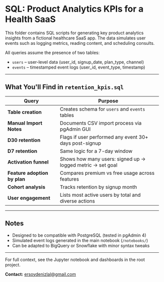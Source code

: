 # SQL: Product Analytics KPIs for a Health SaaS

This folder contains SQL scripts for generating key product analytics insights from a fictional healthcare SaaS app. The data simulates user events such as logging metrics, reading content, and scheduling consults.

All queries assume the presence of two tables:
- `users` – user-level data (user_id, signup_date, plan_type, channel)
- `events` – timestamped event logs (user_id, event_type, timestamp)

---

## What You'll Find in `retention_kpis.sql`

| Query | Purpose |
|-------|---------|
| **Table creation** | Creates schema for `users` and `events` tables |
| **Manual Import Notes** | Documents CSV import process via pgAdmin GUI |
| **D30 retention** | Flags if user performed any event 30+ days post-signup |
| **D7 retention** | Same logic for a 7-day window |
| **Activation funnel** | Shows how many users: signed up → logged metric → set goal |
| **Feature adoption by plan** | Compares premium vs free usage across features |
| **Cohort analysis** | Tracks retention by signup month |
| **User engagement** | Lists most active users by total and diverse actions |

---

## Notes

- Designed to be compatible with PostgreSQL (tested in pgAdmin 4)
- Simulated event logs generated in the main notebook (`/notebooks/`)
- Can be adapted to BigQuery or Snowflake with minor syntax tweaks

---

For full context, see the Jupyter notebook and dashboards in the root project.

**Contact:** [ersoydenizlal@gmail.com](mailto:ersoydenizlal@gmail.com) 
